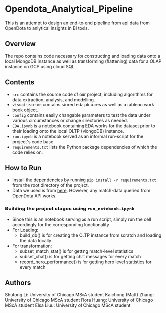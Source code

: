 # Opendota_Analytical_Pipeline
 This is an attempt to design an end-to-end pipeline from api data from OpenDota to anlytical insights in BI tools.

## Overview
 The repo contains code necessary for constructing and loading data onto a local MongoDB instance as well as transforming (flattening) data for a OLAP instance on GCP using cloud SQL. 
 
## Contents

- `src` contains the source code of our project, including algorithms for data extraction, analysis, and modelling.
- `visualization` contains stored eda pictures as well as a tableau work book object.
- `config` contains easily changable parameters to test the data under various circumstances or change directories as needed.
- `EDA.ipynb` is a notebook containing EDA works for the dataset prior to their loading onto the local OLTP (MongoDB) instance.
- `run.ipynb` is a notebook served as an informal run-script for the project's code base
- `requirements.txt` lists the Python package dependencies of which the code relies on. 

## How to Run

- Install the dependencies by running `pip install -r requirements.txt` from the root directory of the project.
- Data we used is from [here](https://academictorrents.com/details/384a08fd7918cd59b23fb0c3cf3cf1aea3ea4d42). HOwever, any match-data queried from OpenDota API works.

### Building the project stages using `run_notebook.ipynb`
- Since this is an notebook serving as a run script, simply run the cell accordingly for the corresponding functionality
- For Loading: 
	- build_db() is for creating the OLTP instance from scratch and loading the data locally
- For transformation:
	- subset_match_stat() is for getting match-level statistics
	- subset_chat() is for getting chat messages for every match
	- record_hero_performance() is for getting hero level statistics for every match

## Authors

Shutong Li: University of Chicago MScA student
Kaichong (Matt) Zhang: University of Chicago MScA student
Flora Huang: University of Chicago MScA student
Elsa Liuu: University of Chicago MScA student
